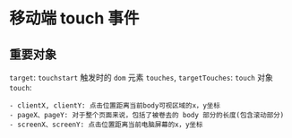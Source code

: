 # 移动端 touch 事件

## 重要对象

`target`: `touchstart` 触发时的 `dom` 元素
`touches`, `targetTouches`: `touch` 对象
`touch`:

    - clientX, clientY: 点击位置距离当前body可视区域的x，y坐标
    - pageX、pageY: 对于整个页面来说，包括了被卷去的 body 部分的长度(包含滚动部分)
    - screenX、screenY: 点击位置距离当前电脑屏幕的x，y坐标
